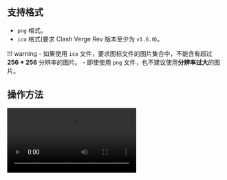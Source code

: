 ## 支持格式

- `png` 格式。
- `ico` 格式(要求 Clash Verge Rev 版本至少为 `v1.6.0`)。

<!-- prettier-ignore -->
!!! warning
    - 如果使用 `ico` 文件，要求图标文件的图片集合中，不能含有超过 **256 * 256** 分辨率的图片。
    - 即使使用 `png` 文件，也不建议使用**分辨率过大**的图片。

## 操作方法

<video controls>
  <source src="../assets/guide/tray_icon/tray_icon.webm">
</video>
